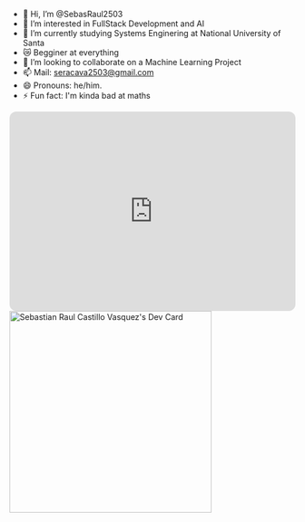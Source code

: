 - 👋 Hi, I’m @SebasRaul2503
- 👀 I’m interested in FullStack Development and AI
- 🌱 I’m currently studying Systems Enginering at National University of Santa
- 😿 Begginer at everything
- 💞️ I’m looking to collaborate on a Machine Learning Project
- 📫 Mail: seracava2503@gmail.com
- 😄 Pronouns: he/him.
- ⚡ Fun fact: I'm kinda bad at maths

<iframe style="border-radius:12px" src="https://open.spotify.com/embed/playlist/5tZIlJFpxLTJkZjBfDyww6?utm_source=generator" width="100%" height="352" frameBorder="0" allowfullscreen="" allow="autoplay; clipboard-write; encrypted-media; fullscreen; picture-in-picture" loading="lazy"></iframe>
<a href="https://app.daily.dev/kirisu2503"><img src="https://api.daily.dev/devcards/v2/bHPN7d546uLOklOk1AHZJ.png?type=default&r=khw" width="356" alt="Sebastian Raul Castillo Vasquez's Dev Card"/></a>
